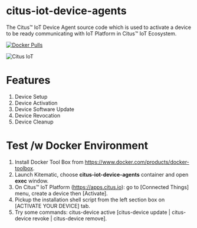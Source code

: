 # citus-iot-device-agents
The Citus™ IoT Device Agent source code which is used to activate a device to be ready communicating with IoT Platform in Citus™ IoT Ecosystem.

[![Docker Pulls](https://img.shields.io/docker/pulls/cuongquay/citus-iot-device-agents.svg?maxAge=2592000)]()

![Citus IoT](https://raw.githubusercontent.com/cuongquay/citus-iot-device-agents/master/docs/images/citus-iot-ecosystem.png)

Features
========
1. Device Setup
2. Device Activation
3. Device Software Update
4. Device Revocation
5. Device Cleanup

Test /w Docker Environment
==========================

1. Install Docker Tool Box from https://www.docker.com/products/docker-toolbox.
2. Launch Kitematic, choose **citus-iot-device-agents** container and open **exec** window.
3. On Citus™ IoT Platform (https://apps.citus.io): go to [Connected Things] menu, create a device then [Activate].
4. Pickup the installation shell script from the left section box on [ACTIVATE YOUR DEVICE] tab.
5. Try some commands: citus-device active [citus-device update | citus-device revoke | citus-device remove].
